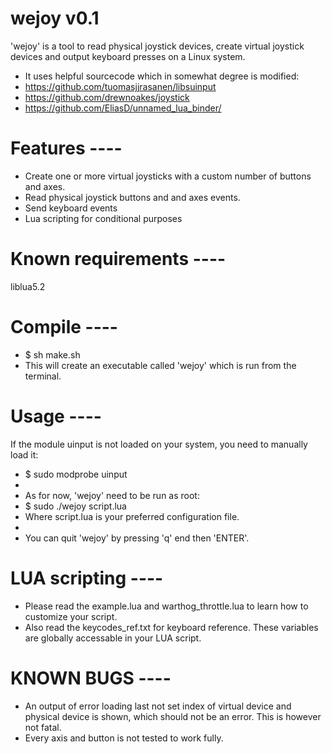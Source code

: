 # wejoy v0.1

'wejoy' is a tool to read physical joystick devices, create virtual joystick devices and output keyboard presses on a Linux system.
* It uses helpful sourcecode which in somewhat degree is modified:
* https://github.com/tuomasjjrasanen/libsuinput
* https://github.com/drewnoakes/joystick
* https://github.com/EliasD/unnamed_lua_binder/


# Features ----
* Create one or more virtual joysticks with a custom number of buttons and axes.
* Read physical joystick buttons and and axes events.
* Send keyboard events
* Lua scripting for conditional purposes


# Known requirements ----
liblua5.2


# Compile ----
* $ sh make.sh
* This will create an executable called 'wejoy' which is run from the terminal.


# Usage ----
If the module uinput is not loaded on your system, you need to manually load it:
* $ sudo modprobe uinput
*
* As for now, 'wejoy' need to be run as root:
* $ sudo ./wejoy script.lua
* Where script.lua is your preferred configuration file.
*
* You can quit 'wejoy' by pressing 'q' end then 'ENTER'.

# LUA scripting ----
* Please read the example.lua and warthog_throttle.lua to learn how to customize your script.
* Also read the keycodes_ref.txt for keyboard reference. These variables are globally accessable in your LUA script.


# KNOWN BUGS ----
* An output of error loading last not set index of virtual device and physical device is shown, which should not be an error. This is however not fatal.
* Every axis and button is not tested to work fully.
